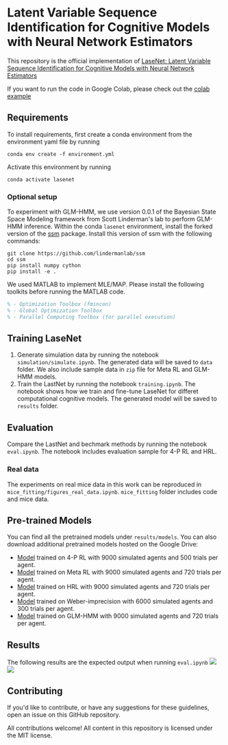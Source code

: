 
# Latent Variable Sequence Identification for Cognitive Models with Neural Network Estimators

This repository is the official implementation of [LaseNet: Latent Variable Sequence Identification for Cognitive Models with Neural Network Estimators](https://arxiv.org/abs/2406.14742)

If you want to run the code in Google Colab, please check out the [colab example](https://colab.research.google.com/drive/1-5QmsZmqH2sl_Kt5Y8RXtwYMlS_LysgL?usp=sharing)

## Requirements

To install requirements, first create a conda environment from the environment yaml file by running

```setup
conda env create -f environment.yml
```
Activate this environment by running
```
conda activate lasenet
```
### Optional setup
To experiment with GLM-HMM, we use version 0.0.1 of the Bayesian State Space Modeling framework from Scott Linderman's lab to perform GLM-HMM inference. Within the conda `lasenet` environment, install the forked version of the [ssm](https://github.com/zashwood/ssm) package. Install this version of ssm with the following commands:
```setup
git clone https://github.com/lindermanlab/ssm
cd ssm
pip install numpy cython
pip install -e .
```

We used MATLAB to implement MLE/MAP.  Please install the following toolkits before running the MATLAB code.
```matlab
% - Optimization Toolbox (fmincon)
% - Global Optimization Toolbox
% - Parallel Computing Toolbox (for parallel execution)
```

## Training LaseNet
1. Generate simulation data by running the notebook `simulation/simulate.ipynb`. The generated data will be saved to `data` folder. We also include sample data in `zip` file for Meta RL and GLM-HMM models.
2. Train the LastNet by running the notebook `training.ipynb`. The notebook shows how we train and fine-tune LaseNet for differet computational cognitive models. The generated model will be saved to `results` folder.


## Evaluation

Compare the LastNet and bechmark methods by running the notebook `eval.ipynb`. The notebook includes evaluation sample for 4-P RL and HRL.

### Real data
The experiments on real mice data in this work can be reproduced in `mice_fitting/figures_real_data.ipynb`. `mice_fitting` folder includes code and mice data.

## Pre-trained Models

You can find all the pretrained models under `results/models`.  You can also download additional pretrained models hosted on the Google Drive:

- [Model](https://drive.google.com/drive/folders/1--Ywm9IQbv0Z7B160Udi81y4uVKLWAJ-?usp=sharing) trained on 4-P RL with 9000 simulated agents and 500 trials per agent.
- [Model](https://drive.google.com/drive/folders/1-QzmG81fyu8hQWWfL3BwllzEA4l9f1ne?usp=sharing) trained on Meta RL with 9000 simulated agents and 720 trials per agent.
- [Model](https://drive.google.com/drive/folders/11CdQDc5JUvMCWhUA38zup4e2UTAgVjns?usp=sharing) trained on HRL with 9000 simulated agents and 720 trials per agent.
- [Model](https://drive.google.com/file/d/1-5QmsZmqH2sl_Kt5Y8RXtwYMlS_LysgL/view?usp=sharing) trained on Weber-imprecision with 6000 simulated agents and 300 trials per agent.
- [Model](https://drive.google.com/drive/folders/1-0kDCGjrppynMczjJt6Uq3Z-jCES-cTr?usp=sharing) trained on GLM-HMM with 9000 simulated agents and 720 trials per agent.


## Results
The following results are the expected output when running `eval.ipynb`
![](results/hrl_rpe.png)
![](results/hrl_cf.png)

## Contributing
If you'd like to contribute, or have any suggestions for these guidelines, open an issue on this GitHub repository.

All contributions welcome! All content in this repository is licensed under the MIT license.
